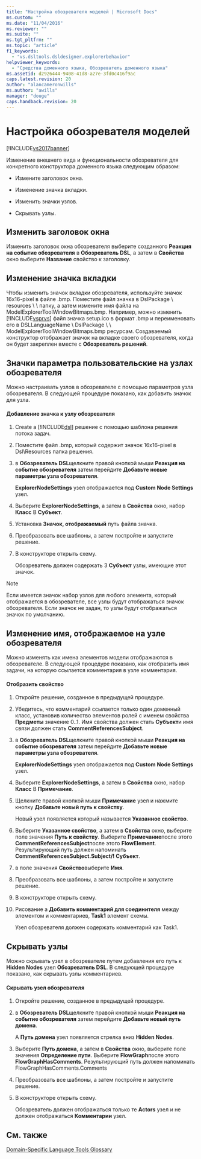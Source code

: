 ```yaml
---
title: "Настройка обозревателя моделей | Microsoft Docs"
ms.custom: ""
ms.date: "11/04/2016"
ms.reviewer: ""
ms.suite: ""
ms.tgt_pltfrm: ""
ms.topic: "article"
f1_keywords: 
  - "vs.dsltools.dsldesigner.explorerbehavior"
helpviewer_keywords: 
  - "Средства доменного языка, Обозреватель доменного языка"
ms.assetid: d2926444-9408-41d8-a27e-3fd0c416f9ac
caps.latest.revision: 20
author: "alancameronwills"
ms.author: "awills"
manager: "douge"
caps.handback.revision: 20
---
```

# Настройка обозревателя моделей
[!INCLUDE[vs2017banner](../code-quality/includes/vs2017banner.md)]

Изменение внешнего вида и функциональности обозревателя для конкретного конструктора доменного языка следующим образом:  
  
-   Измените заголовок окна.  
  
-   Изменение значка вкладки.  
  
-   Изменить значки узлов.  
  
-   Скрывать узлы.  
  
## Изменить заголовок окна  
 Изменить заголовок окна обозревателя выберите созданного **Реакция на событие обозревателя** в  **Обозреватель DSL**, а затем в  **Свойства** окно выберите  **Название** свойство к заголовку.  
  
## Изменение значка вкладки  
 Чтобы изменить значок вкладки обозревателя, используйте значок 16x16\-pixel в файле .bmp.  Поместите файл значка в DslPackage \\ resources \\ \\ папку, а затем измените имя файла на ModelExplorerToolWindowBitmaps.bmp.  Например, можно изменить [!INCLUDE[vsprvs](../code-quality/includes/vsprvs_md.md)] файл значка setup.ico в формат .bmp и переименовать его в DSLLanguageName \\ DslPackage \\ \\ ModelExplorerToolWindowBitmaps.bmp ресурсам.  Создаваемый конструктор отображает значок на вкладке своего обозревателя, когда он будет закреплен вместе с **Обозреватель решений**.  
  
## Значки параметра пользовательские на узлах обозревателя  
 Можно настраивать узлов в обозревателе с помощью параметров узла обозревателя.  В следующей процедуре показано, как добавить значок для узла.  
  
#### Добавление значка к узлу обозревателя  
  
1.  Create a [!INCLUDE[dsl](../modeling/includes/dsl_md.md)] решение с помощью шаблона решения потока задач.  
  
2.  Поместите файл .bmp, который содержит значок 16x16\-pixel в Dsl\\Resources папка решения.  
  
3.  в **Обозреватель DSL**щелкните правой кнопкой мыши  **Реакция на событие обозревателя** затем перейдите  **Добавьте новые параметры узла обозревателя**.  
  
     **ExplorerNodeSettings** узел отображается под  **Custom Node Settings** узел.  
  
4.  Выберите **ExplorerNodeSettings**, а затем в  **Свойства** окно, набор  **Класс** В  **Субъект**.  
  
5.  Установка **Значок, отображаемый** путь файла значка.  
  
6.  Преобразовать все шаблоны, а затем постройте и запустите решение.  
  
7.  В конструкторе открыть схему.  
  
     Обозреватель должен содержать 3 **Субъект** узлы, имеющие этот значок.  
  
> [!NOTE]
>  Если имеется значок набор узлов для любого элемента, который отображается в обозревателе, все узлы будут отображаться значок обозревателя.  Если значок не задан, то узлы будут отображаться значок по умолчанию.  
  
## Изменение имя, отображаемое на узле обозревателя  
 Можно изменять как имена элементов модели отображаются в обозревателе.  В следующей процедуре показано, как отобразить имя задачи, на которую ссылается комментария в узле комментария.  
  
#### Отобразить свойство  
  
1.  Откройте решение, созданное в предыдущей процедуре.  
  
2.  Убедитесь, что комментарий ссылается только один доменный класс, установив количество элементов ролей с именем свойства **Предметы** значение 0..1.  Имя свойства должен стать **Субъект**и имя связи должен стать  **CommentReferencesSubject**.  
  
3.  в **Обозреватель DSL**щелкните правой кнопкой мыши  **Реакция на событие обозревателя** затем перейдите  **Добавьте новые параметры узла обозревателя**.  
  
     **ExplorerNodeSettings** узел отображается под  **Custom Node Settings** узел.  
  
4.  Выберите **ExplorerNodeSettings**, а затем в  **Свойства** окно, набор  **Класс** В  **Примечание**.  
  
5.  Щелкните правой кнопкой мыши **Примечание** узел и нажмите кнопку  **Добавьте новый путь к свойству**.  
  
     Новый узел появляется который называется **Указанное свойство**.  
  
6.  Выберите **Указанное свойство**, а затем в  **Свойства** окно, выберите поле значения  **Путь к свойству**.  Выберите **Примечание**после этого  **CommentReferencesSubject**после этого  **FlowElement**.  Результирующий путь должен напоминать **CommentReferencesSubject.Subject\/\! Субъект**.  
  
7.  в поле значения  **Свойство**выберите  **Имя**.  
  
8.  Преобразовать все шаблоны, а затем постройте и запустите решение.  
  
9. В конструкторе открыть схему.  
  
10. Рисование a **Добавить комментарий для соединителя** между элементом и комментариев,  **Task1** элемент схемы.  
  
     Узел обозревателя должен содержать комментарий как Task1.  
  
## Скрывать узлы  
 Можно скрывать узел в обозревателе путем добавления его путь к **Hidden Nodes** узел   **Обозреватель DSL**.  В следующей процедуре показано, как скрывать узлы комментариев.  
  
#### Скрывать узел обозревателя  
  
1.  Откройте решение, созданное в предыдущей процедуре.  
  
2.  в **Обозреватель DSL**щелкните правой кнопкой мыши  **Реакция на событие обозревателя** затем перейдите  **Добавьте новый путь домена**.  
  
     A **Путь домена** узел появляется стрелка вниз  **Hidden Nodes**.  
  
3.  Выберите **Путь домена**, а затем в  **Свойства** окно, выберите поле значения  **Определение пути**.  Выберите **FlowGraph**после этого  **FlowGraphHasComments**.  Результирующий путь должен напоминать FlowGraphHasComments.Comments  
  
4.  Преобразовать все шаблоны, а затем постройте и запустите решение.  
  
5.  В конструкторе открыть схему.  
  
     Обозреватель должен отображаться только те **Actors** узел и не должен отображаться  **Комментарии** узел.  
  
## См. также  
 [Domain\-Specific Language Tools Glossary](http://msdn.microsoft.com/ru-ru/ca5e84cb-a315-465c-be24-76aa3df276aa)